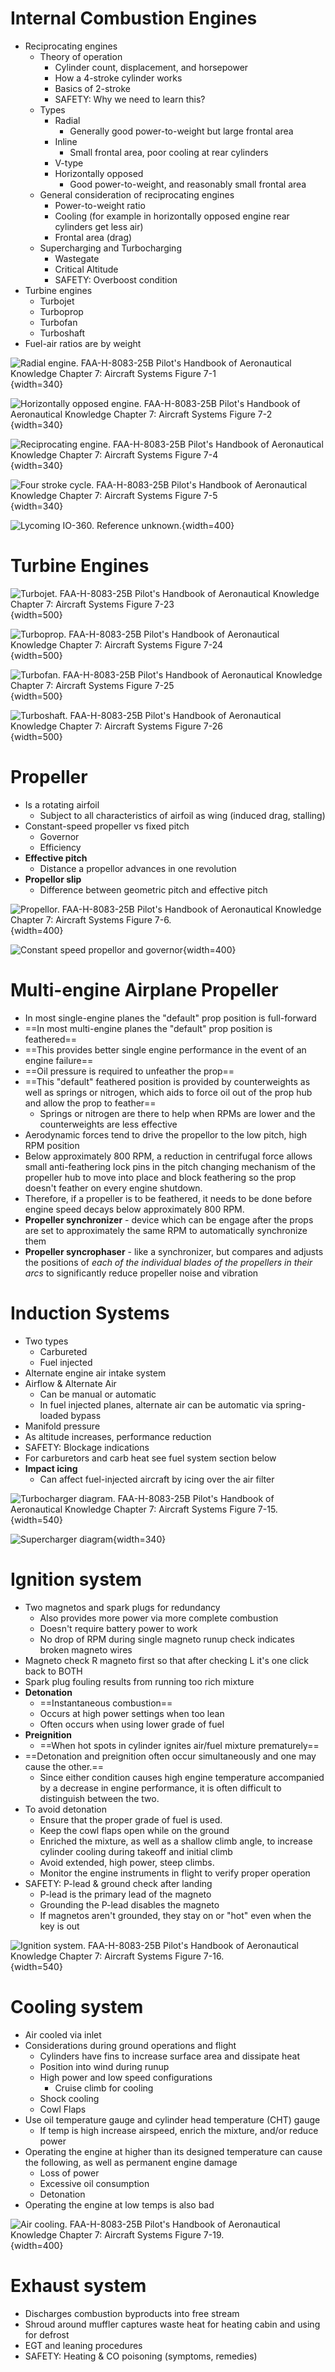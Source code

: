 # Internal Combustion Engines

* Reciprocating engines
  * Theory of operation
    * Cylinder count, displacement, and horsepower
    * How a 4-stroke cylinder works
    * Basics of 2-stroke
    * SAFETY: Why we need to learn this?
  * Types
    * Radial
      * Generally good power-to-weight but large frontal area
    * Inline
      * Small frontal area, poor cooling at rear cylinders
    * V-type
    * Horizontally opposed
      * Good power-to-weight, and reasonably small frontal area
  * General consideration of reciprocating engines
    * Power-to-weight ratio
    * Cooling (for example in horizontally opposed engine rear cylinders get less air)
    * Frontal area (drag)
  * Supercharging and Turbocharging
    * Wastegate
    * Critical Altitude
    * SAFETY: Overboost condition
* Turbine engines
  * Turbojet
  * Turboprop
  * Turbofan
  * Turboshaft
* Fuel-air ratios are by weight

![Radial engine. [FAA-H-8083-25B Pilot's Handbook of Aeronautical Knowledge](https://www.faa.gov/regulations_policies/handbooks_manuals/aviation/phak) [Chapter 7: Aircraft Systems](https://www.faa.gov/sites/faa.gov/files/regulations_policies/handbooks_manuals/aviation/phak/09_phak_ch7.pdf) Figure 7-1](/img/phak/phak-figure-7-1-radial-engine.jpg){width=340}

![Horizontally opposed engine. [FAA-H-8083-25B Pilot's Handbook of Aeronautical Knowledge](https://www.faa.gov/regulations_policies/handbooks_manuals/aviation/phak) [Chapter 7: Aircraft Systems](https://www.faa.gov/sites/faa.gov/files/regulations_policies/handbooks_manuals/aviation/phak/09_phak_ch7.pdf) Figure 7-2](/img/phak/phak-figure-7-2-horizontally-opposed-engine.jpg){width=340}

![Reciprocating engine. [FAA-H-8083-25B Pilot's Handbook of Aeronautical Knowledge](https://www.faa.gov/regulations_policies/handbooks_manuals/aviation/phak) [Chapter 7: Aircraft Systems](https://www.faa.gov/sites/faa.gov/files/regulations_policies/handbooks_manuals/aviation/phak/09_phak_ch7.pdf) Figure 7-4](/img/phak/phak-figure-7-4-reciprocating-engine.jpg){width=340}

![Four stroke cycle. [FAA-H-8083-25B Pilot's Handbook of Aeronautical Knowledge](https://www.faa.gov/regulations_policies/handbooks_manuals/aviation/phak) [Chapter 7: Aircraft Systems](https://www.faa.gov/sites/faa.gov/files/regulations_policies/handbooks_manuals/aviation/phak/09_phak_ch7.pdf) Figure 7-5](/img/phak/phak-figure-7-5-four-stroke-cycle.jpg){width=340}

![Lycoming IO-360. Reference unknown.](/img/lycoming-io-360.png){width=400}

# Turbine Engines

![Turbojet. [FAA-H-8083-25B Pilot's Handbook of Aeronautical Knowledge](https://www.faa.gov/regulations_policies/handbooks_manuals/aviation/phak) [Chapter 7: Aircraft Systems](https://www.faa.gov/sites/faa.gov/files/regulations_policies/handbooks_manuals/aviation/phak/09_phak_ch7.pdf) Figure 7-23](/img/phak/phak-figure-7-23-turbojet.png){width=500}

![Turboprop. [FAA-H-8083-25B Pilot's Handbook of Aeronautical Knowledge](https://www.faa.gov/regulations_policies/handbooks_manuals/aviation/phak) [Chapter 7: Aircraft Systems](https://www.faa.gov/sites/faa.gov/files/regulations_policies/handbooks_manuals/aviation/phak/09_phak_ch7.pdf) Figure 7-24](/img/phak/phak-figure-7-24-turboprop.png){width=500}

![Turbofan. [FAA-H-8083-25B Pilot's Handbook of Aeronautical Knowledge](https://www.faa.gov/regulations_policies/handbooks_manuals/aviation/phak) [Chapter 7: Aircraft Systems](https://www.faa.gov/sites/faa.gov/files/regulations_policies/handbooks_manuals/aviation/phak/09_phak_ch7.pdf) Figure 7-25](/img/phak/phak-figure-7-25-turbofan.jpg){width=500}

![Turboshaft. [FAA-H-8083-25B Pilot's Handbook of Aeronautical Knowledge](https://www.faa.gov/regulations_policies/handbooks_manuals/aviation/phak) [Chapter 7: Aircraft Systems](https://www.faa.gov/sites/faa.gov/files/regulations_policies/handbooks_manuals/aviation/phak/09_phak_ch7.pdf) Figure 7-26](/img/phak/phak-figure-7-26-turboshaft.png){width=500}

# Propeller

* Is a rotating airfoil
  * Subject to all characteristics of airfoil as wing (induced drag, stalling)
* Constant-speed propeller vs fixed pitch
  * Governor
  * Efficiency
* **Effective pitch**
  * Distance a propellor advances in one revolution
* **Propellor slip**
  * Difference between geometric pitch and effective pitch

![Propellor. [FAA-H-8083-25B Pilot's Handbook of Aeronautical Knowledge](https://www.faa.gov/regulations_policies/handbooks_manuals/aviation/phak) [Chapter 7: Aircraft Systems](https://www.faa.gov/sites/faa.gov/files/regulations_policies/handbooks_manuals/aviation/phak/09_phak_ch7.pdf) Figure 7-6.](/img/phak/phak-figure-7-6-propellor.png){width=400}

![Constant speed propellor and governor](/img/constant-speed-prop.jpg){width=400}

# Multi-engine Airplane Propeller

* In most single-engine planes the "default" prop position is full-forward
* ==In most multi-engine planes the "default" prop position is feathered==
* ==This provides better single engine performance in the event of an engine failure==
* ==Oil pressure is required to unfeather the prop==
* ==This "default" feathered position is provided by counterweights as well as springs or nitrogen, which aids to force oil out of the prop hub and allow the prop to feather==
  * Springs or nitrogen are there to help when RPMs are lower and the counterweights are less effective
* Aerodynamic forces tend to drive the propellor to the low pitch, high RPM position
* Below approximately 800 RPM, a reduction in centrifugal force allows small anti-feathering lock pins in the pitch changing mechanism of the propeller hub to move into place and block feathering so the prop doesn't feather on every engine shutdown.
* Therefore, if a propeller is to be feathered, it needs to be done before engine speed decays below approximately 800 RPM.
* **Propeller synchronizer** - device which can be engage after the props are set to approximately the same RPM to automatically synchronize them
* **Propeller syncrophaser** - like a synchronizer, but compares and adjusts the positions of *each of the individual blades of the propellers in their arcs* to significantly reduce propeller noise and vibration

# Induction Systems

* Two types
  * Carbureted
  * Fuel injected
* Alternate engine air intake system
* Airflow & Alternate Air
  * Can be manual or automatic
  * In fuel injected planes, alternate air can be automatic via spring-loaded bypass
* Manifold pressure
* As altitude increases, performance reduction
* SAFETY: Blockage indications
* For carburetors and carb heat see fuel system section below
* **Impact icing**
  * Can affect fuel-injected aircraft by icing over the air filter

![Turbocharger diagram. [FAA-H-8083-25B Pilot's Handbook of Aeronautical Knowledge](https://www.faa.gov/regulations_policies/handbooks_manuals/aviation/phak) [Chapter 7: Aircraft Systems](https://www.faa.gov/sites/faa.gov/files/regulations_policies/handbooks_manuals/aviation/phak/09_phak_ch7.pdf) Figure 7-15.](/img/phak/phak-figure-7-15-turbocharger-system-diagram.jpg){width=540}

![Supercharger diagram](/img/engine-super.jpg){width=340}

# Ignition system

* Two magnetos and spark plugs for redundancy
  * Also provides more power via more complete combustion
  * Doesn't require battery power to work
  * No drop of RPM during single magneto runup check indicates broken magneto wires
* Magneto check R magneto first so that after checking L it's one click back to BOTH
* Spark plug fouling results from running too rich mixture
* **Detonation**
  * ==Instantaneous combustion==
  * Occurs at high power settings when too lean
  * Often occurs when using lower grade of fuel
* **Preignition**
  * ==When hot spots in cylinder ignites air/fuel mixture prematurely==
* ==Detonation and preignition often occur simultaneously and one may cause the other.==
  * Since either condition causes high engine temperature accompanied by a decrease in engine performance, it is often difficult to distinguish between the two.
* To avoid detonation
  * Ensure that the proper grade of fuel is used.
  * Keep the cowl flaps open while on the ground
  * Enriched the mixture, as well as a shallow climb angle, to increase cylinder cooling during takeoff and initial climb
  * Avoid extended, high power, steep climbs.
  * Monitor the engine instruments in flight to verify proper operation
* SAFETY: P-lead & ground check after landing
  * P-lead is the primary lead of the magneto
  * Grounding the P-lead disables the magneto
  * If magnetos aren't grounded, they stay on or "hot" even when the key is out

![Ignition system. [FAA-H-8083-25B Pilot's Handbook of Aeronautical Knowledge](https://www.faa.gov/regulations_policies/handbooks_manuals/aviation/phak) [Chapter 7: Aircraft Systems](https://www.faa.gov/sites/faa.gov/files/regulations_policies/handbooks_manuals/aviation/phak/09_phak_ch7.pdf) Figure 7-16.](/img/phak/phak-figure-7-16-ignition-system.jpg){width=540}

# Cooling system

* Air cooled via inlet
* Considerations during ground operations and flight
  * Cylinders have fins to increase surface area and dissipate heat
  * Position into wind during runup
  * High power and low speed configurations
    * Cruise climb for cooling
  * Shock cooling
  * Cowl Flaps
* Use oil temperature gauge and cylinder head temperature (CHT) gauge
  * If temp is high increase airspeed, enrich the mixture, and/or reduce power
* Operating the engine at higher than its designed temperature can cause the following, as well as permanent engine damage
  * Loss of power
  * Excessive oil consumption
  * Detonation
* Operating the engine at low temps is also bad

![Air cooling. [FAA-H-8083-25B Pilot's Handbook of Aeronautical Knowledge](https://www.faa.gov/regulations_policies/handbooks_manuals/aviation/phak) [Chapter 7: Aircraft Systems](https://www.faa.gov/sites/faa.gov/files/regulations_policies/handbooks_manuals/aviation/phak/09_phak_ch7.pdf) Figure 7-19.](/img/phak/phak-figure-7-19-air-cooling.jpg){width=400}

# Exhaust system

* Discharges combustion byproducts into free stream
* Shroud around muffler captures waste heat for heating cabin and using for defrost
* EGT and leaning procedures
* SAFETY: Heating & CO poisoning (symptoms, remedies)
